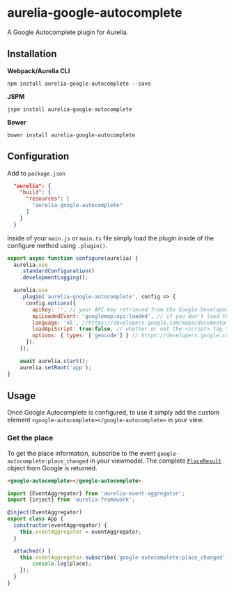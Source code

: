 # aurelia-google-autocomplete

A Google Autocomplete plugin for Aurelia.

## Installation

**Webpack/Aurelia CLI**

```shell
npm install aurelia-google-autocomplete --save
```

**JSPM**

```shell
jspm install aurelia-google-autocomplete
```

**Bower**

```shell
bower install aurelia-google-autocomplete
```

## Configuration

Add to `package.json`

```json
  "aurelia": {
    "build": {
      "resources": [
        "aurelia-google-autocomplete"
      ]
    }
  }
```

Inside of your `main.js` or `main.ts` file simply load the plugin inside of the configure method using `.plugin()`.

```javascript
export async function configure(aurelia) {
  aurelia.use
    .standardConfiguration()
    .developmentLogging();

  aurelia.use
    .plugin('aurelia-google-autocomplete', config => {
      config.options({
        apiKey: '', // your API key retrieved from the Google Developer Console
        apiLoadedEvent: 'googlemap:api:loaded', // if you don't load the Google Maps API script, the event that is triggered to know when the API is loaded
        language: 'nl', //https://developers.google.com/maps/documentation/javascript/localization
        loadApiScript: true|false, // whether or not the <script> tag to the Google Maps API should be loaded
        options: { types: ['geocode'] } // https://developers.google.com/maps/documentation/javascript/places-autocomplete#add_autocomplete
      });
    });

    await aurelia.start();
    aurelia.setRoot('app');
}
```

## Usage

Once Google Autocomplete is configured, to use it simply add the custom element `<google-autocomplete></google-autocomplete>` in your view.

### Get the place

To get the place information, subscribe to the event `google-autocomplete:place_changed` in your viewmodel. The complete [`PlaceResult`](https://developers.google.com/maps/documentation/javascript/places#place_details_results) object from Google is returned.

```html
<google-autocomplete></google-autocomplete>
```

```javascript
import {EventAggregator} from 'aurelia-event-aggregator';
import {inject} from 'aurelia-framework';

@inject(EventAggregator)
export class App {
  constructor(eventAggregator) {
    this.eventAggregator = eventAggregator;
  }

  attached() { 
    this.eventAggregator.subscribe('google-autocomplete:place_changed', place => {
    	console.log(place);
    });
  }
}
````
